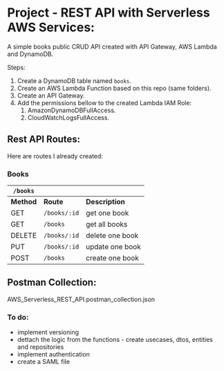 
# Project - REST API with Serverless AWS Services:

A simple books public CRUD API created with API Gateway, AWS Lambda and DynamoDB.

Steps:
1. Create a DynamoDB table named `books`.
2. Create an AWS Lambda Function based on this repo (same folders).
3. Create an API Gateway.
4. Add the permissions bellow to the created Lambda IAM Role:
    1. AmazonDynamoDBFullAccess.
    2. CloudWatchLogsFullAccess.

## Rest API Routes:

Here are routes I already created:

### Books

|`/books`|||
|-|-|-|
|**Method**|**Route**|**Description**|
|GET|`/books/:id`|get one book|
|GET|`/books`|get all books|
|DELETE|`/books/:id`|delete one book|
|PUT|`/books/:id`|update one book|
|POST|`/books`|create one book|

## Postman Collection:
AWS_Serverless_REST_API.postman_collection.json

### To do:
- implement versioning
- dettach the logic from the functions - create usecases, dtos, entities and repositories
- implement authentication
- create a SAML file
